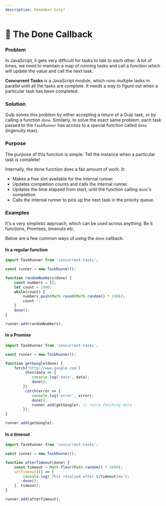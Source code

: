 ```yaml
---
description: Remember Gulp?
---
```


# 🏁 The Done Callback

### Problem

In JavaScript, it gets very difficult for tasks to talk to each other. A lot of times, we need to maintain a map of running tasks and call a function which will update the value and call the next task. 

**Concurrent Tasks** is a JavaScript module, which runs multiple tasks in parallel until all the tasks are complete. It needs a way to figure out when a particular task has been completed. 

### Solution

Gulp solves this problem by either accepting a return of a Gulp task, or by calling a function `done`. Similarly, to solve the exact same problem, each task passed to the `TaskRunner` has access to a special function called `done` \(ingenuity max\). 

### Purpose

The purpose of this function is simple: Tell the instance when a particular task is complete!

Internally, the done function does a fair amount of work. It:

* Makes a free slot available for the internal runner.
* Updates completion counts and calls the internal runner.
* Updates the time elapsed from start, until the function calling `done`'s completion.
* Calls the internal runner to pick up the next task in the priority queue.

### Examples

It's a very simplistic approach, which can be used across anything. Be it functions, Promises, timeouts etc. 

Below are a few common ways of using the `done` callback:

#### In a regular function

```javascript
import TaskRunner from 'concurrent-tasks';

const runner = new TaskRunner();

function randomNumbers(done) {
    const numbers = [];
    let count = 1000;
    while(count) {
        numbers.push(Math.round(Math.random() * 100));
        count--;
    }
    done();
}

runner.add(randomNumbers);
```

#### In a Promise

```javascript
import TaskRunner from 'concurrent-tasks';

const runner = new TaskRunner();

function getGoogle(done) {
    fetch('http://www.google.com')
        .then(data => {
            console.log('data', data);
            done();
        })
        .catch(error => {
            console.log('error', error);
            done();
            runner.add(getGoogle); // retry fetching data
        });
}

runner.add(getGoogle);
```

#### In a timeout

```javascript
import TaskRunner from 'concurrent-tasks';

const runner = new TaskRunner();

function afterTimeout(done) {
    const timeout = Math.floor(Math.random() * 1000);
    setTimeout(() => {
        console.log(`This resolved after ${timeout}ms`);
        done();
    }, timeout);
}

runner.add(afterTimeout);
```

